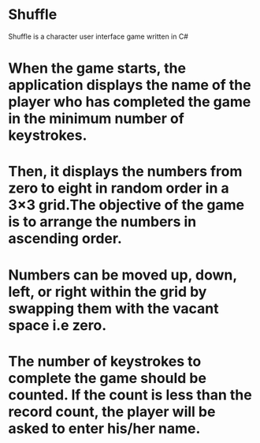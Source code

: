 # Shuffle
	
Shuffle is a character user interface game written in C#

#	When the game starts, the application displays the name of the player who has completed the game in the minimum number of keystrokes. 
#	Then, it displays the numbers from zero to eight in random order in a 3×3 grid.The objective of the game is to arrange the numbers in ascending order.
#	Numbers can be moved up, down, left, or right within the grid by swapping them with the vacant space i.e zero. 
#	The number of keystrokes to complete the game should be counted. If the count is less than the record count, the player will be asked to enter his/her name.
